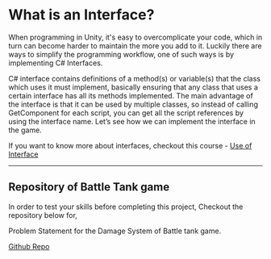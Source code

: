 # What is an Interface?

When programming in Unity, it's easy to overcomplicate your code, which in turn can become harder to maintain the more you add to it. Luckily there are ways to simplify the programming workflow, one of such ways is by implementing C# Interfaces.

C# interface contains definitions of a method(s) or variable(s) that the class which uses it must implement, basically ensuring that any class that uses a certain interface has all its methods implemented. The main advantage of the interface is that it can be used by multiple classes, so instead of calling GetComponent for each script, you can get all the script references by using the interface name. Let’s see how we can implement the interface in the game.

If you want to know more about interfaces, checkout this course - [Use of Interface](https://github.com/outscal/Unity-3D-Course-Use-of-Interfaces)

---
## Repository of Battle Tank game
In order to test your skills before completing this project, Checkout the repository below for,

Problem Statement for the Damage System of Battle tank game.

[Github Repo](https://github.com/outscal/Battle-Tank-Damage-System-Project/tree/Problem)

